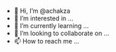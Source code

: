 - 👋 Hi, I’m @achakza
- 👀 I’m interested in ...
- 🌱 I’m currently learning ...
- 💞️ I’m looking to collaborate on ...
- 📫 How to reach me ...

<!---
achakza/achakza is a ✨ special ✨ repository because its `README.md` (this file) appears on your GitHub profile.
You can click the Preview link to take a look at your changes.
--->
